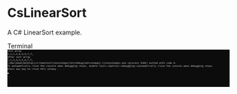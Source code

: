 # CsLinearSort
A C# LinearSort example.

Terminal
![alt text](https://github.com/dor1202/CsLinearSort/blob/main/ScreenShots/ScreenShot1.jpeg?raw=true)